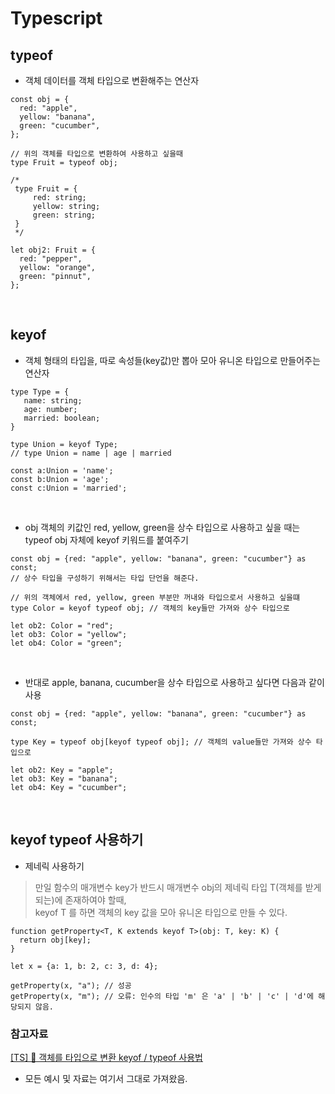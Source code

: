 # Typescript

## typeof

- 객체 데이터를 객체 타입으로 변환해주는 연산자

```TSX
const obj = {
  red: "apple",
  yellow: "banana",
  green: "cucumber",
};

// 위의 객체를 타입으로 변환하여 사용하고 싶을때
type Fruit = typeof obj;

/*
 type Fruit = {
     red: string;
     yellow: string;
     green: string;
 }
 */

let obj2: Fruit = {
  red: "pepper",
  yellow: "orange",
  green: "pinnut",
};
```

<br>

## keyof

- 객체 형태의 타입을, 따로 속성들(key값)만 뽑아 모아 유니온 타입으로 만들어주는 연산자

```TSX
type Type = {
   name: string;
   age: number;
   married: boolean;
}

type Union = keyof Type;
// type Union = name | age | married

const a:Union = 'name';
const b:Union = 'age';
const c:Union = 'married';
```

<br>

- obj 객체의 키값인 red, yellow, green을 상수 타입으로 사용하고 싶을 때는 typeof obj 자체에 keyof 키워드를 붙여주기

```TSX
const obj = {red: "apple", yellow: "banana", green: "cucumber"} as const;
// 상수 타입을 구성하기 위해서는 타입 단언을 해준다.

// 위의 객체에서 red, yellow, green 부분만 꺼내와 타입으로서 사용하고 싶을떄
type Color = keyof typeof obj; // 객체의 key들만 가져와 상수 타입으로

let ob2: Color = "red";
let ob3: Color = "yellow";
let ob4: Color = "green";
```

<br>

- 반대로 apple, banana, cucumber을 상수 타입으로 사용하고 싶다면 다음과 같이 사용

```TSX
const obj = {red: "apple", yellow: "banana", green: "cucumber"} as const;

type Key = typeof obj[keyof typeof obj]; // 객체의 value들만 가져와 상수 타입으로

let ob2: Key = "apple";
let ob3: Key = "banana";
let ob4: Key = "cucumber";
```

<br>

## keyof typeof 사용하기

- 제네릭 사용하기

> 만일 함수의 매개변수 key가 반드시 매개변수 obj의 제네릭 타입 T(객체를 받게되는)에 존재하여야 할때,  
> keyof T 를 하면 객체의 key 값을 모아 유니온 타입으로 만들 수 있다.

```TSX
function getProperty<T, K extends keyof T>(obj: T, key: K) {
  return obj[key];
}

let x = {a: 1, b: 2, c: 3, d: 4};

getProperty(x, "a"); // 성공
getProperty(x, "m"); // 오류: 인수의 타입 'm' 은 'a' | 'b' | 'c' | 'd'에 해당되지 않음.
```

### 참고자료

[[TS] 📘 객체를 타입으로 변환 keyof / typeof 사용법](https://inpa.tistory.com/entry/TS-%F0%9F%93%98-%ED%83%80%EC%9E%85%EC%8A%A4%ED%81%AC%EB%A6%BD%ED%8A%B8-keyof-typeof-%EC%82%AC%EC%9A%A9%EB%B2%95)

- 모든 예시 및 자료는 여기서 그대로 가져왔음.
